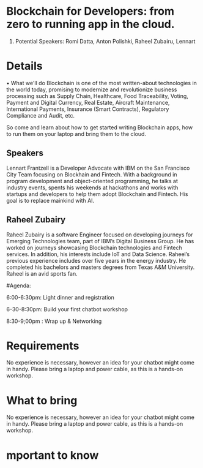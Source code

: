 # Blockchain for Developers: from zero to running app in the cloud.  

1. Potential Speakers: Romi Datta, Anton Polishki, Raheel Zubairu, Lennart

# Details

• What we'll do
Blockchain is one of the most written-about technologies in the world today, promising to modernize and revolutionize business processing such as Supply Chain, Healthcare, Food Traceability, Voting, Payment and Digital Currency, Real Estate, Aircraft Maintenance, International Payments, Insurance (Smart Contracts), Regulatory Compliance and Audit, etc.

So come and learn about how to get started writing Blockchain apps, how to run them on your laptop and bring them to the cloud.

## Speakers
Lennart Frantzell is a Developer Advocate with IBM on the San Francisco City Team focusing on Blockhain and Fintech. With a background in program development and object-oriented programming, he talks at industry events, spents his weekends at hackathons and works with startups and developers to help them adopt Blockchain and Fintech. His goal is to replace mainkind with AI. 

## Raheel Zubairy

Raheel Zubairy is a software Engineer focused on developing journeys for Emerging Technologies team, part of IBM’s Digital Business Group. He has worked on journeys showcasing Blockchain technologies and Fintech services. In addition, his interests include IoT and Data Science. Raheel’s previous experience includes over five years in the energy industry. He completed his bachelors and masters degrees from Texas A&M University. Raheel is an avid sports fan. 


#Agenda:

6:00-6:30pm: Light dinner and registration

6-30-8:30pm: Build your first chatbot workshop

8:30-9;00pm : Wrap up & Networking

# Requirements
No experience is necessary, however an idea for your chatbot might come in handy. Please bring a laptop and power cable, as this is a hands-on workshop.

# What to bring
No experience is necessary, however an idea for your chatbot might come in handy. Please bring a laptop and power cable, as this is a hands-on workshop.

# mportant to know
